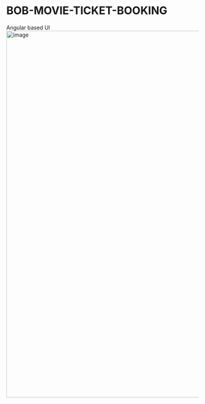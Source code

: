 # BOB-MOVIE-TICKET-BOOKING
Angular based UI 
<img width="960" alt="image" src="https://github.com/Preethi3101/BOB-MOVIE-TICKET-BOOKING/assets/67048706/3103424b-f479-4830-abc5-f45a665058ac">

